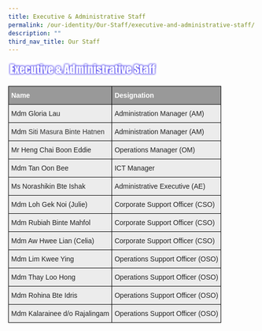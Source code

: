 ```yaml
---
title: Executive & Administrative Staff
permalink: /our-identity/Our-Staff/executive-and-administrative-staff/
description: ""
third_nav_title: Our Staff
---
```

<img src="/images/Exec%20and%20Admin.png" 
     style="width:60%">


<style type="text/css">
.tg  {border-collapse:collapse;border-spacing:0;margin:0px auto;}
.tg td{border-color:black;border-style:solid;border-width:1px;font-family:Arial, sans-serif;font-size:14px;
  overflow:hidden;padding:10px 5px;word-break:normal;}
.tg th{border-color:black;border-style:solid;border-width:1px;font-family:Arial, sans-serif;font-size:14px;
  font-weight:normal;overflow:hidden;padding:10px 5px;word-break:normal;}
.tg .tg-emg8{background-color:#ECECEC;color:#222;text-align:left;vertical-align:top}
.tg .tg-2hhi{background-color:#999;color:#FFF;font-weight:bold;text-align:left;vertical-align:top}
</style>
<table class="tg">
<tbody>
  <tr>
    <td class="tg-2hhi">Name</td>
    <td class="tg-2hhi">Designation</td>
  </tr>
  <tr>
    <td class="tg-emg8"> Mdm Gloria Lau</td>
    <td class="tg-emg8">Administration Manager (AM)</td>
  </tr>
  <tr>
    <td class="tg-emg8"> Mdm <span style="color:#333;background-color:initial">Siti Masura Binte Hatnen</span></td>
    <td class="tg-emg8">Administration Manager (AM)</td>
  </tr>
  <tr>
    <td class="tg-emg8"> Mr Heng Chai Boon Eddie</td>
    <td class="tg-emg8">Operations Manager (OM)</td>
  </tr>
  <tr>
    <td class="tg-emg8"> Mdm Tan Oon Bee</td>
    <td class="tg-emg8">ICT Manager </td>
  </tr>
  <tr>
    <td class="tg-emg8"> Ms Norashikin Bte Ishak</td>
    <td class="tg-emg8">Administrative Executive (AE)</td>
  </tr>
  <tr>
    <td class="tg-emg8"> Mdm Loh Gek Noi (Julie)</td>
    <td class="tg-emg8">Corporate Support Officer (CSO)</td>
  </tr>
  <tr>
    <td class="tg-emg8"> Mdm Rubiah Binte Mahfol</td>
    <td class="tg-emg8">Corporate Support Officer (CSO)</td>
  </tr>
  <tr>
    <td class="tg-emg8"> Mdm Aw Hwee Lian (Celia)</td>
    <td class="tg-emg8">Corporate Support Officer (CSO)</td>
  </tr>
  <tr>
    <td class="tg-emg8"> Mdm Lim Kwee Ying</td>
    <td class="tg-emg8">Operations Support Officer (OSO) </td>
  </tr>
  <tr>
    <td class="tg-emg8"> Mdm Thay Loo Hong </td>
    <td class="tg-emg8">Operations Support Officer (OSO)</td>
  </tr>
  <tr>
    <td class="tg-emg8"> Mdm Rohina Bte Idris</td>
    <td class="tg-emg8">Operations Support Officer (OSO) </td>
  </tr>
  <tr>
    <td class="tg-emg8"> Mdm Kalarainee d/o Rajalingam</td>
    <td class="tg-emg8">Operations Support Officer (OSO)</td>
  </tr>
</tbody>
</table>